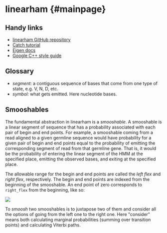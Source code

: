 # linearham                          {#mainpage}

## Handy links

* [linearham GitHub repository](https://github.com/matsengrp/linearham)
* [Catch tutorial](https://github.com/philsquared/Catch)
* [Eigen docs](http://eigen.tuxfamily.org/dox/group__QuickRefPage.html)
* [Google C++ style guide](https://google.github.io/styleguide/cppguide.html)


## Glossary

* *segment:* a contiguous sequence of bases that come from one type of state, e.g. V, N, D, etc.
* *symbol:* what gets emitted. Here nucleotide bases.


## Smooshables

The fundamental abstraction in linearham is a *smooshable*.
A smooshable is a linear segment of sequence that has a probability associated with each pair of begin and end points.
For example, a smooshable coming from a read aligned to a given germline sequence would have probability for a given pair of begin and end points equal to the probability of emitting the corresponding segment of read from that germline gene.
That is, it would be the probability of entering the linear segment of the HMM at the specified place, emitting the observed bases, and exiting at the specified place.

The allowable range for the begin and end points are called the *left flex* and *right flex*, respectively.
The begin and end points are indexed from the beginning of the smooshable.
An end point of zero corresponds to `right_flex` from the beginning, like so:

![](http://i.imgur.com/7CKeqed.png)

To *smoosh* two smooshables is to juxtapose two of them and consider all the options of going from the left one to the right one.
Here "consider" means both calculating marginal probabilities (summing over transition points) and calculating Viterbi paths.

